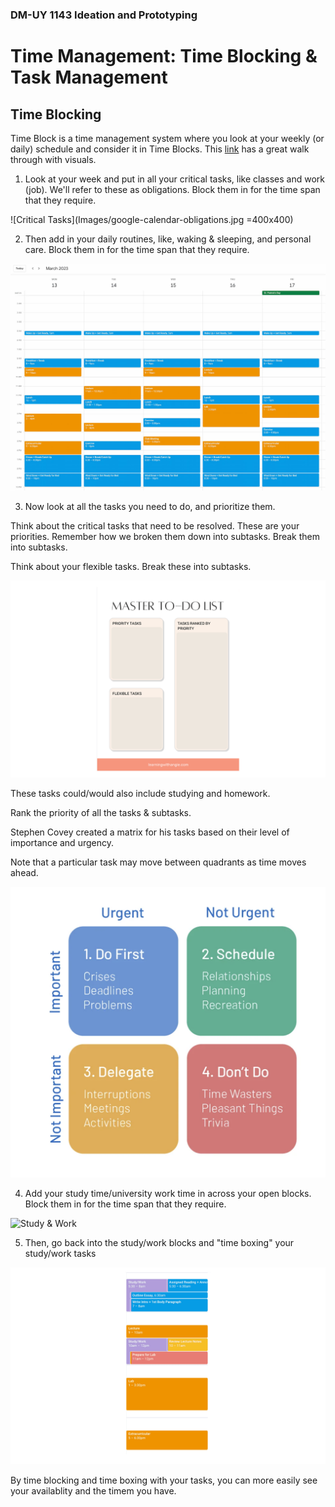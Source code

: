 ### DM-UY 1143 Ideation and Prototyping

# Time Management: Time Blocking & Task Management

## Time Blocking

Time Block is a time management system where you look at your weekly (or daily) schedule and consider it in Time Blocks. This [link](https://learningwithangie.com/time-blocking-method-for-students/) has a great walk through with visuals.

1. Look at your week and put in all your critical tasks, like classes and work (job). We'll refer to these as obligations. Block them in for the time span that they require.

![Critical Tasks](Images/google-calendar-obligations.jpg =400x400)


2. Then add in your daily routines, like, waking & sleeping, and personal care. Block them in for the time span that they require.

![Obligations](Images/google-calendar-obligations-and-daily-routines.jpg "Daily Routines")


3. Now look at all the tasks you need to do, and prioritize them. 

Think about the critical tasks that need to be resolved. These are your priorities. Remember how we broken them down into subtasks. Break them into subtasks.

Think about your flexible tasks. Break these into subtasks.

![Tasks](Images/master-to-do-list.png "Task")

These tasks could/would also include studying and homework.

Rank the priority of all the tasks & subtasks. 

Stephen Covey created a matrix for his tasks based on their level of importance and urgency.

Note that a particular task may move between quadrants as time moves ahead.

![Time Matrix](Images/CoveyTimeMatrix.png "Time Matrix")



4. Add your study time/university work time in across your open blocks. Block them in for the time span that they require.

![Study & Work](Images/google-calendar-obligations-daily-routines-work.png "Study/Work")


5. Then, go back into the study/work blocks and "time boxing" your study/work tasks

![Time Boxing Study & Work](Images/time-boxing-google-calendar-1.png "time box study & work")


By time blocking and time boxing with your tasks, you can more easily see your availablity and the timem you have.




